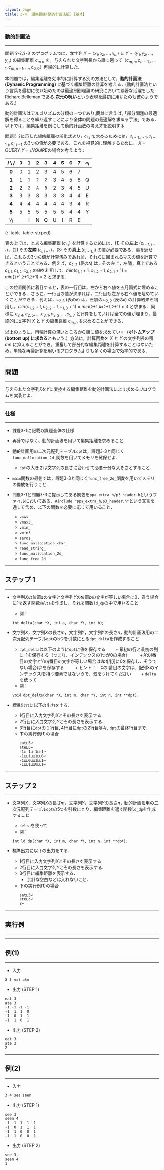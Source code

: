 ```yaml
---
layout: page
title: 3-4. 編集距離(動的計画法版)【基本】
---
```


---
### 動的計画法
---

問題 3-2,3-3 のプログラムでは，文字列 $X=\langle x_1, x_2, ..., x_m\rangle$ と $Y=\langle y_1, y_2, ..., y_n\rangle$ の編集距離 $c_{m,n}$ を，与えられた文字列長から順に遡って（$c_{m, n}, c_{m-1, n-1}, c_{m, n-1}, ..., c_{0,0}$）再帰的に計算した.

本問題では，編集距離を効率的に計算する別の方法として，**動的計画法 (Dynamic Programming)** に基づく編集距離の計算を考える．(動的計画法という言葉を最初に使い始めたのは最適制御理論の研究において顕著な活躍をした Richard Belleman である.**次元の呪い**という表現を最初に用いたのも彼のようである.)

動的計画法はアルゴリズムの分類の一つであり,簡単に言えば,「部分問題の最適解を得ることを繰り返すことにより全体の問題の最適解を求める手法」である．以下では，編集距離を例にして動的計画法の考え方を説明する.


問題3-2に示した編集距離の漸化式より，$c_{i,j}$ を求めるためには，$c_{i-1,j-1}, c_{i-1,j}, c_{i,j-1}$ の3つの値が必要である．これを視覚的に理解するために， $X=QUERY, Y=INQUIRE$の場合を考えよう.:

| $i \setminus j$ | 0 |   1   |   2   |   3   | 4 | 5 | 6 | 7 | $x_i$ |
|:---------------:|:-:|:-----:|:-----:|:-----:|:-:|:-:|:-:|:-:|:-----:|
|      **0**      | 0 |   1   |   2   |   3   | 4 | 5 | 6 | 7 |       |
|      **1**      | 1 | ``1`` | ``2`` | ``2`` | 3 | 4 | 5 | 6 |   Q   |
|      **2**      | 2 | ``2`` | ``A`` | ``B`` | 2 | 3 | 4 | 5 |   U   |
|      **3**      | 3 |   3   |   3   |   3   | 3 | 3 | 4 | 4 |   E   |
|      **4**      | 4 |   4   |   4   |   4   | 4 | 4 | 3 | 4 |   R   |
|      **5**      | 5 |   5   |   5   |   5   | 5 | 5 | 4 | 4 |   Y   |
|      $y_j$      |   |   I   |   N   |   Q   | U | I | R | E |       |
{: .table .table-striped}

表の上では，とある編集距離 ($c_{i,j}$) を計算するためには，(1) その**左上** ($c_{i-1,j-1}$)，(2) その**左隣** ($c_{i,j-1}$)，(3) その**真上** ($c_{i-1,j}$) の値が必要である．裏を返せば，これらの3つの値が計算済みであれば，それらに囲まれるマスの値を計算できるということである．例えば，$c_{2,2}$ (表の``A``) は，その左上，左隣，真上である $c_{1,1},c_{1,2},c_{2,1}$ の値を利用して，$min(c_{1,1}+1,c_{1,2}+1,c_{2,1}+1)=min($``1``$+1,$``2``$+1,$``2``$+1)=2$ と求まる．

この位置関係に着目すると，表の一行目は，左から右へ値を五月雨式に埋めることができる．さらに，一行目の値が決まれば，二行目も左から右へ値を埋めていくことができる．例えば，$c_{2,3}$ (表の``B``) は，左隣の $c_{2,2}$ (表の``A``) の計算結果を利用し，$min(c_{1,2}+1,c_{2,2}+1,c_{1,3}+1)=min($``2``$+1,$``A``$=$``2``$+1,$``2``$+1)=3$ と求まる．同様に $c_{2,4},c_{2,5},...,c_{3,1},c_{3,2},...,c_{5,7}$ と計算をしていけば全ての値が埋まり，最終的に文字列 $X$ と $Y$ の編集距離 $c_{m,n}$ を求めることができる．

以上のように，再帰計算の深いところから順に値を求めていく（**ボトムアップ (bottom up) に求める**ともいう.）方法は，計算回数を $X$ と $Y$ の文字列長の積 $mn$ に抑えることができ，重複して部分的な編集距離を計算することはないため，単純な再帰計算を用いるプログラムよりも多くの場面で効率的である．


---
## 問題
---
与えられた文字列$X$を$Y$に変換する編集距離を動的計画法により求めるプログラムを実装せよ．

---
### 仕様
---
+ 課題3-1に記載の課題全体の仕様

+ 再帰ではなく、動的計画法を用いて編集距離を求めること.

+ 動的計画用の二次元配列テーブル`dpt`は，課題3-3と同じく`func_mallocation_2d_`関数を用いてメモリを確保せよ.
  + `dpt`の大きさは文字列の長さに合わせて必要十分な大きさとすること．

+ `main`関数の最後では，課題3-3と同じく`func_free_2d_`関数を用いてメモリの開放を行うこと.
  
+ 問題3-1と問題3-3に提示してある関数を`ppa_extra_h/p3_header.h`というファイルにおいてある．`#include "ppa_extra_h/p3_header.h"`という宣言を通して含め、以下の関数を必要に応じて用いること．
  + `vmax_`
  + `vmax3_`
  + `vmin_`
  + `vmin3_`
  + `zeros_`
  + `func_mallocation_char_`
  + `read_string_`
  + `func_mallocation_2d_`
  + `func_free_2d_`  
   
---
## ステップ 1
---

+ 文字列$X$の位置$a$の文字と文字列$Y$の位置$b$の文字が等しい場合に0，違う場合に1を返す関数`delta`を作成し，それを関数`ld_dp`の中で用いること
  + 例：
  ```
  int delta(char *X, int a, char *Y, int b);
  ```
  
+ 文字列$X$，文字列$X$の長さ$m$，文字列$Y$，文字列$Y$の長さ$n$，動的計画法用の二次元配列テーブル`dpt`の5つを引数にとる`dpt_delta`を作成すること
  + `dpt_delta`は以下のように`dpt`に値を保存する
  　　+ 最初の行と最初の列に-1を保存する（つまり、インデックスの1つが0の場合）
  　　+ $X$の$i$番目の文字と$Y$の$j$番目の文字が等しい場合は$dpt[i][j]$に0を保存し、そうでない場合は1を保存する
  　　  + ヒント：　Xのi番目の文字は、配列Xのインデックスiを持つ要素ではないので、気をつけてください
  　　+ `delta`を使って
  + 例：
  ```
  void dpt_delta(char *X, int m, char *Y, int n, int **dpt);
  ```

+ 標準出力に以下の出力をする．
  + 1行目に入力文字列$X$とその長さを表示する．
  + 2行目に入力文字列$Y$とその長さを表示する．
  + 3行目に`dpt`の１行目, 4行目に`dpt`の2行目等々, `dpt`の最終行目まで．
  + 下の実行例(1)の場合
    ```
    eat⊔3↩︎
    ate⊔3↩︎
    -1⊔-1⊔-1⊔-1↩︎
    -1⊔⊔1⊔⊔1⊔⊔0↩︎
    -1⊔⊔0⊔⊔1⊔⊔1↩︎
    -1⊔⊔1⊔⊔0⊔⊔1↩︎
    ```
   
---
## ステップ 2
---

+ 文字列$X$，文字列$X$の長さ$m$，文字列$Y$，文字列$Y$の長さ$n$，動的計画法用の二次元配列テーブル`dpt`の5つを引数にとり，編集距離を返す関数`ld_dp`を作成すること
  + `delta`を使って
  + 例：
  ```
  int ld_dp(char *X, int m, char *Y, int n, int **dpt);
  ```

+ 標準出力に以下の出力をする．
  + 1行目に入力文字列$X$とその長さを表示する．
  + 2行目に入力文字列$Y$とその長さを表示する．
  + 3行目に編集距離を表示する．
    + 余計な空白などは入れないこと．
  + 下の実行例(1)の場合
    ```
    eat⊔3↩︎
    ate⊔3↩︎
    2↩︎
    ```

---
## 実行例
---

---
## 例(1)
---

+ 入力
```
3 3 eat ate
```

+ 出力 (STEP 1)
```
eat 3︎
ate 3
-1 -1 -1 -1︎
-1  1  1  0
-1  0  1  1
-1  1  0  1
```

+ 出力 (STEP 2)
```
eat 3
ate 3
2
```

---
## 例(2)
---

+ 入力
```
3 4 see seen
```

+ 出力 (STEP 1)
```
see 3
seen 4
-1 -1 -1 -1︎ -1
-1  0  1  1  1
-1  1  0  0  1
-1  1  0  0  1
```

+ 出力 (STEP 2)
```
see 3
seen 4
1
```
